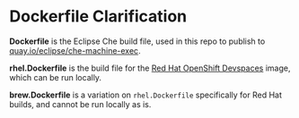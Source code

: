 # Dockerfile Clarification

**Dockerfile** is the Eclipse Che build file, used in this repo to publish to [quay.io/eclipse/che-machine-exec](https://quay.io/repository/eclipse/che-machine-exec?tab=tags).

**rhel.Dockerfile** is the build file for the [Red Hat OpenShift Devspaces](https://github.com/redhat-developer/devspaces-images/tree/devspaces-3-rhel-9/devspaces-machineexec) image, which can be run locally.

**brew.Dockerfile** is a variation on `rhel.Dockerfile` specifically for Red Hat builds, and cannot be run locally as is.